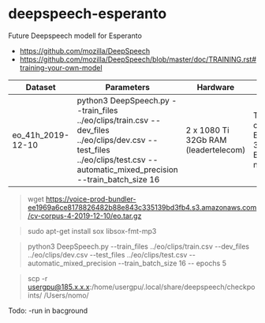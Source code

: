 # deepspeech-esperanto
Future Deepspeech modell for Esperanto
* https://github.com/mozilla/DeepSpeech
* https://github.com/mozilla/DeepSpeech/blob/master/doc/TRAINING.rst#training-your-own-model


|Dataset|Parameters|Hardware|Results|
|--|--|--|--|
|eo_41h_2019-12-10|python3 DeepSpeech.py --train_files ../eo/clips/train.csv --dev_files ../eo/clips/dev.csv --test_files ../eo/clips/test.csv --automatic_mixed_precision --train_batch_size 16|2 x 1080 Ti 32Gb RAM (leadertelecom)|Time for one Epoch: 3h  Total Epochs:3 nefinita|

> wget https://voice-prod-bundler-ee1969a6ce8178826482b88e843c335139bd3fb4.s3.amazonaws.com/cv-corpus-4-2019-12-10/eo.tar.gz

> sudo apt-get install sox libsox-fmt-mp3

> python3 DeepSpeech.py --train_files ../eo/clips/train.csv --dev_files ../eo/clips/dev.csv --test_files ../eo/clips/test.csv --automatic_mixed_precision --train_batch_size 16 -- epochs 5

> scp -r  usergpu@185.x.x.x:/home/usergpu/.local/share/deepspeech/checkpoints/ /Users/nomo/

Todo:
-run in bacground
